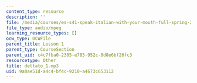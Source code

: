 ```yaml
---
content_type: resource
description: ''
file: /media/courses/es-s41-speak-italian-with-your-mouth-full-spring-2012/9a0ae51da4c4bf4c9210a4673c653112_dettato_1.mp3
file_type: audio/mpeg
learning_resource_types: []
ocw_type: OCWFile
parent_title: Lesson 1
parent_type: CourseSection
parent_uid: c4c7fba0-2305-e785-952c-8d8e6bf26fc3
resourcetype: Other
title: dettato_1.mp3
uid: 9a0ae51d-a4c4-bf4c-9210-a4673c653112
---
```

